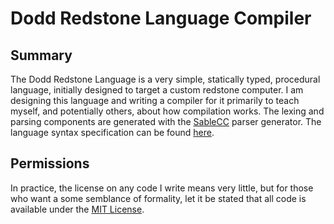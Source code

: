 Dodd Redstone Language Compiler
===============================


Summary
-------

The Dodd Redstone Language is a very simple, statically typed, procedural language, initially designed to target a custom redstone computer. I am designing this language and writing a compiler for it primarily to teach myself, and potentially others, about how compilation works. The lexing and parsing components are generated with the [SableCC](https://sablecc.org/) parser generator. The language syntax specification can be found [here](https://github.com/tomdodd4598/Dodd-Redstone-Language-Compiler/blob/main/src/drl.sable).


Permissions
-----------

In practice, the license on any code I write means very little, but for those who want a some semblance of formality, let it be stated that all code is available under the [MIT License](https://github.com/tomdodd4598/Dodd-Redstone-Language-Compiler/blob/main/LICENSE.md).
